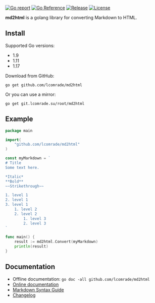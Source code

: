 [![Go report](https://goreportcard.com/badge/github.com/lcomrade/md2html)](https://goreportcard.com/report/github.com/lcomrade/md2html)
[![Go Reference](https://pkg.go.dev/badge/github.com/lcomrade/md2html.svg)](https://pkg.go.dev/github.com/lcomrade/md2html#section-documentation)
[![Release](https://img.shields.io/github/v/release/lcomrade/md2html)](https://github.com/lcomrade/md2html/releases/latest)
[![License](https://img.shields.io/github/license/lcomrade/md2html)](LICENSE)

**md2html** is a golang library for converting Markdown to HTML.

## Install
Supported Go versions:
- 1.9
- 1.11
- 1.17

Download from GitHub:
```
go get github.com/lcomrade/md2html
```

Or you can use a mirror:
```
go get git.lcomrade.su/root/md2html
```

## Example
```go
package main

import(
	"github.com/lcomrade/md2html"
)

const myMarkdown = `
# Title
Some text here.

*Italic*
**Bold**
~~Strikethrough~~

1. level 1
2. level 1
3. level 1
    1. level 2
    2. level 2
        1. level 3
        2. level 3
`

func main() {
	result := md2html.Convert(myMarkdown)
	println(result)
}
```

## Documentation
- Offline documentation: `go doc -all github.com/lcomrade/md2html`
- [Online documentation](https://pkg.go.dev/github.com/lcomrade/md2html#section-documentation)
- [Markdown Syntax Guide](docs/syntax_guide.md)
- [Changelog](CHANGELOG.md)
